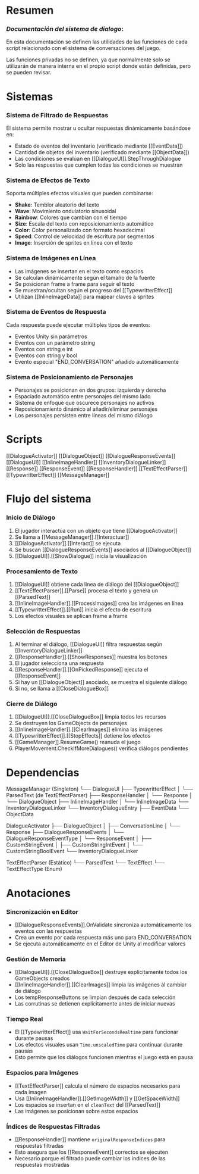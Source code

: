# Resumen

### _Documentación del sistema de dialogo_:

En esta documentación se definen las utilidades de las funciones de cada script relacionado con el sistema de conversaciones del juego.

Las funciones privadas no se definen, ya que normalmente solo se utilizarán de manera interna en el propio script donde están definidas, pero se pueden revisar.
# Sistemas
### Sistema de Filtrado de Respuestas

El sistema permite mostrar u ocultar respuestas dinámicamente basándose en:

- Estado de eventos del inventario (verificado mediante [[EventData]])
- Cantidad de objetos del inventario (verificado mediante [[ObjectData]])
- Las condiciones se evalúan en [[DialogueUI]].StepThroughDialogue
- Solo las respuestas que cumplen todas las condiciones se muestran

### Sistema de Efectos de Texto

Soporta múltiples efectos visuales que pueden combinarse:

- **Shake**: Temblor aleatorio del texto
- **Wave**: Movimiento ondulatorio sinusoidal
- **Rainbow**: Colores que cambian con el tiempo
- **Size**: Escala del texto con reposicionamiento automático
- **Color**: Color personalizado con formato hexadecimal
- **Speed**: Control de velocidad de escritura por segmentos
- **Image**: Inserción de sprites en línea con el texto

### Sistema de Imágenes en Línea

- Las imágenes se insertan en el texto como espacios
- Se calculan dinámicamente según el tamaño de la fuente
- Se posicionan frame a frame para seguir el texto
- Se muestran/ocultan según el progreso del [[TypewritterEffect]]
- Utilizan [[InlineImageData]] para mapear claves a sprites

### Sistema de Eventos de Respuesta

Cada respuesta puede ejecutar múltiples tipos de eventos:

- Eventos Unity sin parámetros
- Eventos con un parámetro string
- Eventos con string e int
- Eventos con string y bool
- Evento especial "END_CONVERSATION" añadido automáticamente

### Sistema de Posicionamiento de Personajes

- Personajes se posicionan en dos grupos: izquierda y derecha
- Espaciado automático entre personajes del mismo lado
- Sistema de enfoque que oscurece personajes no activos
- Reposicionamiento dinámico al añadir/eliminar personajes
- Los personajes persisten entre líneas del mismo diálogo
# Scripts
[[DialogueActivator]]
[[DialogueObject]]
[[DialogueResponseEvents]]
[[DialogueUI]]
[[InlineImageHandler]]
[[InventoryDialogueLinker]]
[[Response]]
[[ResponseEvent]]
[[ResponseHandler]]
[[TextEffectParser]]
[[TypewritterEffect]]
[[MessageManager]]

# Flujo del sistema
### Inicio de Diálogo

1. El jugador interactúa con un objeto que tiene [[DialogueActivator]]
2. Se llama a [[MessageManager]].[[Interactuar]]
3. [[DialogueActivator]].[[Interact]] se ejecuta
4. Se buscan [[DialogueResponseEvents]] asociados al [[DialogueObject]]
5. [[DialogueUI]].[[ShowDialogue]] inicia la visualización

### Procesamiento de Texto

1. [[DialogueUI]] obtiene cada línea de diálogo del [[DialogueObject]]
2. [[TextEffectParser]].[[Parse]] procesa el texto y genera un [[ParsedText]]
3. [[InlineImageHandler]].[[ProcessImages]] crea las imágenes en línea
4. [[TypewritterEffect]].[[Run]] inicia el efecto de escritura
5. Los efectos visuales se aplican frame a frame

### Selección de Respuestas

1. Al terminar el diálogo, [[DialogueUI]] filtra respuestas según [[InventoryDialogueLinker]]
2. [[ResponseHandler]].[[ShowResponses]] muestra los botones
3. El jugador selecciona una respuesta
4. [[ResponseHandler]].[[OnPickedResponse]] ejecuta el [[ResponseEvent]]
5. Si hay un [[DialogueObject]] asociado, se muestra el siguiente diálogo
6. Si no, se llama a [[CloseDialogueBox]]

### Cierre de Diálogo

1. [[DialogueUI]].[[CloseDialogueBox]] limpia todos los recursos
2. Se destruyen los GameObjects de personajes
3. [[InlineImageHandler]].[[ClearImages]] elimina las imágenes
4. [[TypewritterEffect]].[[StopEffects]] detiene los efectos
5. [[GameManager]].ResumeGame() reanuda el juego
6. PlayerMovement.CheckIfMoreDialogues() verifica diálogos pendientes
# Dependencias
MessageManager (Singleton)
    └── DialogueUI
        ├── TypewritterEffect
        │   └── ParsedText (de TextEffectParser)
        ├── ResponseHandler
        │   └── Response
        │       └── DialogueObject
        ├── InlineImageHandler
        │   └── InlineImageData
        └── InventoryDialogueLinker
            └── InventoryDialogueEntry
                ├── EventData
                └── ObjectData

DialogueActivator
    ├── DialogueObject
    │   ├── ConversationLine
    │   └── Response
    ├── DialogueResponseEvents
    │   └── DialogueResponseEventType
    │       └── ResponseEvent
    │           ├── CustomStringEvent
    │           ├── CustomStringIntEvent
    │           └── CustomStringBoolEvent
    └── InventoryDialogueLinker

TextEffectParser (Estático)
    └── ParsedText
        └── TextEffect
            └── TextEffectType (Enum)
# Anotaciones
### Sincronización en Editor

- [[DialogueResponseEvents]].OnValidate sincroniza automáticamente los eventos con las respuestas
- Crea un evento por cada respuesta más uno para END_CONVERSATION
- Se ejecuta automáticamente en el Editor de Unity al modificar valores

### Gestión de Memoria

- [[DialogueUI]].[[CloseDialogueBox]] destruye explícitamente todos los GameObjects creados
- [[InlineImageHandler]].[[ClearImages]] limpia las imágenes al cambiar de diálogo
- Los tempResponseButtons se limpian después de cada selección
- Las corrutinas se detienen explícitamente antes de iniciar nuevas

### Tiempo Real

- El [[TypewritterEffect]] usa `WaitForSecondsRealtime` para funcionar durante pausas
- Los efectos visuales usan `Time.unscaledTime` para continuar durante pausas
- Esto permite que los diálogos funcionen mientras el juego está en pausa

### Espacios para Imágenes

- [[TextEffectParser]] calcula el número de espacios necesarios para cada imagen
- Usa [[InlineImageHandler]].[[GetImageWidth]] y [[GetSpaceWidth]]
- Los espacios se insertan en el `cleanText` del [[ParsedText]]
- Las imágenes se posicionan sobre estos espacios

### Índices de Respuestas Filtradas

- [[ResponseHandler]] mantiene `originalResponseIndices` para respuestas filtradas
- Esto asegura que los [[ResponseEvent]] correctos se ejecuten
- Necesario porque el filtrado puede cambiar los índices de las respuestas mostradas